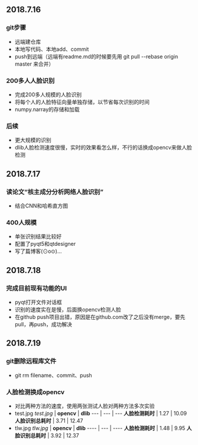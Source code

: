 ## 2018.7.16
### git步骤
* 远端建仓库
* 本地写代码、本地add、commit
* push到远端（远端有readme.md的时候要先用 git pull --rebase origin master 来合并）

### 200多人人脸识别
* 完成200多人规模的人脸识别
* 将每个人的人脸特征向量单独存储，以节省每次识别的时间
* numpy.narray的存储和加载

### 后续
* 更大规模的识别
* dlib人脸检测速度很慢，实时的效果看怎么样，不行的话换成opencv来做人脸检测

## 2018.7.17
### 读论文“核主成分分析网络人脸识别”
* 结合CNN和哈希直方图

### 400人规模
* 单张识别结果比较好
* 配置了pyqt5和qtdesigner
* 写了篇博客(⊙o⊙)…

## 2018.7.18
### 完成目前现有功能的UI
* pyqt打开文件对话框
* 识别的速度实在是慢，后面换opencv检测人脸
* 在github push项目出错，原因是在github.com改了之后没有merge，要先pull，再push，成功解决

## 2018.7.19
### git删除远程库文件
* git rm filename、commit、push

### 人脸检测换成opencv
* 对比两种方法的速度，使用两张测试人脸对两种方法多次实验
* test.jpg
*test.jpg*  |  **opencv**  |  **dlib**
---  |  ---  |  ---
**人脸检测耗时**  |  1.27  |  10.09
**人脸识别总耗时** |  3.71 | 12.47
* tlw.jpg
*tlw.jpg* | **opencv**  |  **dlib**
---- | --- | ----
**人脸检测耗时** | 1.48 | 9.95
**人脸识别总耗时** | 3.92 | 12.37
